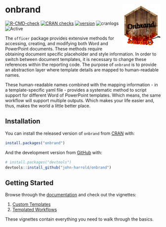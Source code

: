 
<!-- README.md is generated from README.Rmd. Please edit that file -->

# onbrand <img src="man/figures/onbrand_logo.png" align="right" height="138.5" />

<!-- badges: start -->

[![R-CMD-check](https://github.com/john-harrold/onbrand/workflows/R-CMD-check/badge.svg)](https://github.com/john-harrold/onbrand/actions)
[![CRAN
checks](https://cranchecks.info/badges/summary/onbrand)](https://cran.r-project.org/web/checks/check_results_onbrand.html)
[![version](https://www.r-pkg.org/badges/version/formods)](https://CRAN.R-project.org/package=formods)
![cranlogs](https://cranlogs.r-pkg.org/badges/formods)
![Active](https://www.repostatus.org/badges/latest/active.svg)
<!-- badges: end -->

The `officer` package provides extensive methods for accessing,
creating, and modifying both Word and PowerPoint documents. These
methods require obtaining document specific placeholder and style
information. In order to switch between document templates, it is
necessary to change these references within the reporting code. The
purpose of `onbrand` is to provide an abstraction layer where template
details are mapped to human-readable names.

These human-readable names combined with the mapping information - in a
template-specific yaml file - provides a systematic method to script
support for different Word of PowerPoint templates. Which means, the
same workflow will support multiple outputs. Which makes your life
easier and, thus, makes the world a little better place.

## Installation

You can install the released version of `onbrand` from
[CRAN](https://cran.r-project.org/package=onbrand) with:

``` r
install.packages("onbrand")
```

And the development version from
[GitHub](https://github.com/john-harrold/onbrand) with:

``` r
# install.packages("devtools")
devtools::install_github("john-harrold/onbrand")
```

## Getting Started

Browse through the [documentation](https://onbrand.ubiquity.tools/) and
check out the vignettes:

1.  [Custom
    Templates](https://onbrand.ubiquity.tools/articles/Custom_Office_Templates.html)
2.  [Templated
    Workflows](https://onbrand.ubiquity.tools/articles/Creating_Templated_Office_Workflows.html)

These vignettes contain everything you need to walk through the basics.
